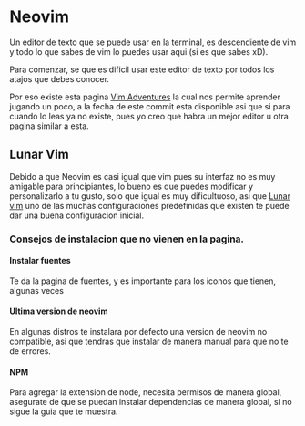 # Neovim

Un editor de texto que se puede usar en la terminal, es descendiente de vim y todo lo que sabes de vim lo puedes usar aqui (si es que sabes xD).

Para comenzar, se que es dificil usar este editor de texto por todos los atajos que debes conocer.

Por eso existe esta pagina [Vim Adventures](https://vim-adventures.com/) la cual nos permite aprender jugando un poco, a la fecha de este commit esta disponible asi que si para cuando lo leas ya no existe, pues yo creo que habra un mejor editor u otra pagina similar a esta.

## Lunar Vim

Debido a que Neovim es casi igual que vim pues su interfaz no es muy amigable para principiantes, lo bueno es que puedes modificar y personalizarlo a tu gusto, solo que igual es muy dificultuoso, asi que [Lunar vim](https://www.lunarvim.org/es/) uno de las muchas configuraciones predefinidas que existen te puede dar una buena configuracion inicial.

### Consejos de instalacion que no vienen en la pagina.

#### Instalar fuentes

Te da la pagina de fuentes, y es importante para los iconos que tienen, algunas veces

#### Ultima version de neovim

En algunas distros te instalara por defecto una version de neovim no compatible, asi que tendras que instalar de manera manual para que no te de errores.

#### NPM

Para agregar la extension de node, necesita permisos de manera global, asegurate de que se puedan instalar dependencias de manera global, si no sigue la guia que te muestra.